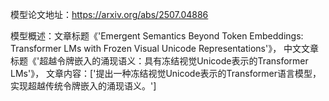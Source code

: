 模型论文地址：https://arxiv.org/abs/2507.04886

模型概述：文章标题《'Emergent Semantics Beyond Token Embeddings: Transformer LMs with Frozen Visual Unicode Representations'》，
中文文章标题《'超越令牌嵌入的涌现语义：具有冻结视觉Unicode表示的Transformer LMs'》，
文章内容：['提出一种冻结视觉Unicode表示的Transformer语言模型，实现超越传统令牌嵌入的涌现语义。']
